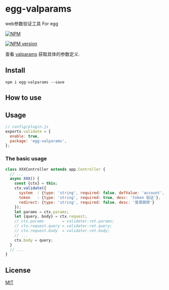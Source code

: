 # egg-valparams
web参数验证工具 For egg

[![NPM](https://nodei.co/npm/egg-valparams.png?downloads=true)](https://nodei.co/npm/egg-valparams/)  

[![NPM version](https://img.shields.io/npm/v/egg-valparams.svg?style=flat-square)](https://npmjs.com/package/egg-valparams)

查看 [valparams](https://github.com/D780/valparams) 获取具体的参数定义.

## Install
```npm i egg-valparams --save```

## How to use

## Usage

```js
// config/plugin.js
exports.validate = {
  enable: true,
  package: 'egg-valparams',
};
```

### The basic usage
```js
class XXXController extends app.Controller {
  // ...
  async XXX() {
    const {ctx} = this;
    ctx.validate({
      system  : {type: 'string', required: false, defValue: 'account', desc: '系统名称'},
      token   : {type: 'string', required: true, desc: 'token 验证'},
      redirect: {type: 'string', required: false, desc: '登录跳转'}
    });
    let params = ctx.params;
    let {query, body} = ctx.request;
    // ctx.params        = validater.ret.params;
    // ctx.request.query = validater.ret.query;
    // ctx.request.body  = validater.ret.body;
    // ...
    ctx.body = query;
  }
  // ...
}
```

## License

[MIT](LICENSE)
